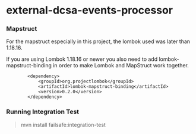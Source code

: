# external-dcsa-events-processor

### Mapstruct

For the mapstruct especially in this project, the lombok used was later than 1.18.16.

If you are using Lombok 1.18.16 or newer you also need to add lombok-mapstruct-binding in order to make Lombok and MapStruct work together.

```
        <dependency>
            <groupId>org.projectlombok</groupId>
            <artifactId>lombok-mapstruct-binding</artifactId>
            <version>0.2.0</version>
        </dependency>
```

### Running Integration Test

> mvn install failsafe:integration-test
